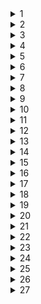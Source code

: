 <details><summary>1</summary>

   20

</details>

<details><summary>2</summary>

   2. 

</details>
<details><summary>3</summary>

   3. 

</details>
<details><summary>4</summary>

   4. 

</details>
<details><summary>5</summary>

   5. 

</details>
<details><summary>6</summary>

   6. 

</details>
<details><summary>7</summary>

   7. 

</details>
<details><summary>8</summary>

   8. 

</details>
<details><summary>9</summary>

   9. 

</details>
<details><summary>10</summary>

   10. 

</details>
<details><summary>11</summary>

   11. 

</details>
<details><summary>12</summary>

   12. 

</details>
<details><summary>13</summary>

   13. 

</details>
<details><summary>14</summary>

   14. 

</details>
<details><summary>15</summary>

   15. 

</details>
<details><summary>16</summary>

   16. 

</details>
<details><summary>17</summary>

   17. 

</details>
<details><summary>18</summary>

   18. 

</details>
<details><summary>19</summary>

   19. 

</details>
<details><summary>20</summary>

   20. 

</details>
<details><summary>21</summary>

   21. 

</details>
<details><summary>22</summary>

   22. 

</details>
<details><summary>23</summary>

   23. 

</details>
<details><summary>24</summary>

   24. 

</details>
<details><summary>25</summary>

   25. 

</details>
<details><summary>26</summary>

   26. 

</details>
<details><summary>27</summary>

   27. 

</details>
